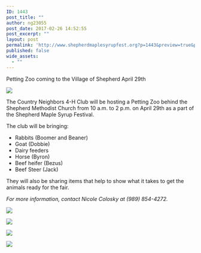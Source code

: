 ```yaml
---
ID: 1443
post_title: ""
author: ng23055
post_date: 2017-02-26 14:52:55
post_excerpt: ""
layout: post
permalink: 'http://www.shepherdmaplesyrupfest.org?p=1443&preview=true&preview_id=1443'
published: false
wide_assets:
  - ""
---
```

<p><a id="post-1443-_9pprtxurmk98"></a>
  Petting Zoo coming to the Village of Shepherd April 29th
</p>
<p>
  <img src="http://www.shepherdmaplesyrupfest.org/wp-content/uploads/2017/02/word-image.jpeg" class="wp-image-1444" />
</p>
<p>
  The Country Neighbors 4-H Club will be hosting a Petting Zoo behind the Shepherd Methodist Church from 10 a.m. to 2 p.m. on April 29th as a part of the Shepherd Maple Syrup Festival.
</p>
<p>
  The club will be bringing:
</p>
<ul>
  <li>
    Rabbits (Boomer and Beaner)
  </li>
  <li>
    Goat (Dobbie)
  </li>
  <li>
    Dairy feeders
  </li>
  <li>
    Horse (Byron)
  </li>
  <li>
    Beef heifer (Bezus)
  </li>
  <li>
    Beef Steer (Jack)
  </li>
</ul>
<p>
  They will also be sharing items that help to show what it takes to get the animals ready for the fair.
</p>
<p><em>For more information, contact Nicole Colosky at (989) 854-4272.</em>
</p>
<p>
  <img src="http://www.shepherdmaplesyrupfest.org/wp-content/uploads/2017/02/word-image-1.jpeg" class="wp-image-1445" />
</p>
<p>
  <img src="http://www.shepherdmaplesyrupfest.org/wp-content/uploads/2017/02/word-image-2.jpeg" class="wp-image-1446" />
</p>
<p>
  <img src="http://www.shepherdmaplesyrupfest.org/wp-content/uploads/2017/02/word-image-3.jpeg" class="wp-image-1447" />
</p>
<p>
  <img src="http://www.shepherdmaplesyrupfest.org/wp-content/uploads/2017/02/word-image-4.jpeg" class="wp-image-1448" />
</p>